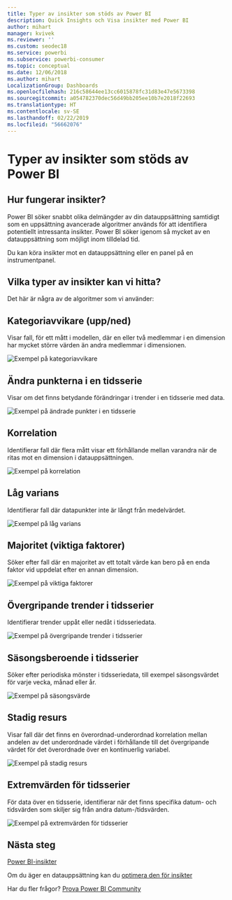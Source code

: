 ```yaml
---
title: Typer av insikter som stöds av Power BI
description: Quick Insights och Visa insikter med Power BI
author: mihart
manager: kvivek
ms.reviewer: ''
ms.custom: seodec18
ms.service: powerbi
ms.subservice: powerbi-consumer
ms.topic: conceptual
ms.date: 12/06/2018
ms.author: mihart
LocalizationGroup: Dashboards
ms.openlocfilehash: 216c58644ee13cc6015878fc31d83e47e5673398
ms.sourcegitcommit: a054782370dec56d49bb205ee10b7e2018f22693
ms.translationtype: HT
ms.contentlocale: sv-SE
ms.lasthandoff: 02/22/2019
ms.locfileid: "56662076"
---
```

# <a name="types-of-insights-supported-by-power-bi"></a>Typer av insikter som stöds av Power BI
## <a name="how-does-insights-work"></a>Hur fungerar insikter?
Power BI söker snabbt olika delmängder av din datauppsättning samtidigt som en uppsättning avancerade algoritmer används för att identifiera potentiellt intressanta insikter. Power BI söker igenom så mycket av en datauppsättning som möjligt inom tilldelad tid.

Du kan köra insikter mot en datauppsättning eller en panel på en instrumentpanel.   

## <a name="what-types-of-insights-can-we-find"></a>Vilka typer av insikter kan vi hitta?
Det här är några av de algoritmer som vi använder:

## <a name="category-outliers-topbottom"></a>Kategoriavvikare (upp/ned)
Visar fall, för ett mått i modellen, där en eller två medlemmar i en dimension har mycket större värden än andra medlemmar i dimensionen.  

![Exempel på kategoriavvikare](./media/end-user-insight-types/pbi_auto_insight_types_category_outliers.png)

## <a name="change-points-in-a-time-series"></a>Ändra punkterna i en tidsserie
Visar om det finns betydande förändringar i trender i en tidsserie med data.

![Exempel på ändrade punkter i en tidsserie](./media/end-user-insight-types/pbi_auto_insight_types_changepoint.png)

## <a name="correlation"></a>Korrelation
Identifierar fall där flera mått visar ett förhållande mellan varandra när de ritas mot en dimension i datauppsättningen.

![Exempel på korrelation](./media/end-user-insight-types/pbi_auto_insight_types_correlation.png)

## <a name="low-variance"></a>Låg varians
Identifierar fall där datapunkter inte är långt från medelvärdet.

![Exempel på låg varians](./media/end-user-insight-types/power-bi-low-variance.png)

## <a name="majority-major-factors"></a>Majoritet (viktiga faktorer)
Söker efter fall där en majoritet av ett totalt värde kan bero på en enda faktor vid uppdelat efter en annan dimension.  

![Exempel på viktiga faktorer](./media/end-user-insight-types/pbi_auto_insight_types_majority.png)

## <a name="overall-trends-in-time-series"></a>Övergripande trender i tidsserier
Identifierar trender uppåt eller nedåt i tidsseriedata.

![Exempel på övergripande trender i tidsserier](./media/end-user-insight-types/pbi_auto_insight_types_trend.png)

## <a name="seasonality-in-time-series"></a>Säsongsberoende i tidsserier
Söker efter periodiska mönster i tidsseriedata, till exempel säsongsvärdet för varje vecka, månad eller år.

![Exempel på säsongsvärde](./media/end-user-insight-types/pbi_auto_insight_types_seasonality_new.png)

## <a name="steady-share"></a>Stadig resurs
Visar fall där det finns en överordnad-underordnad korrelation mellan andelen av det underordnade värdet i förhållande till det övergripande värdet för det överordnade över en kontinuerlig variabel.

![Exempel på stadig resurs](./media/end-user-insight-types/pbi_auto_insight_types_steadyshare.png)

## <a name="time-series-outliers"></a>Extremvärden för tidsserier
För data över en tidsserie, identifierar när det finns specifika datum- och tidsvärden som skiljer sig från andra datum-/tidsvärden.

![Exempel på extremvärden för tidsserier](./media/end-user-insight-types/pbi_auto_insight_types_time_series_outliers.png)

## <a name="next-steps"></a>Nästa steg
[Power BI-insikter](end-user-insights.md)

Om du äger en datauppsättning kan du [optimera den för insikter](../service-insights-optimize.md)

Har du fler frågor? [Prova Power BI Community](http://community.powerbi.com/)

